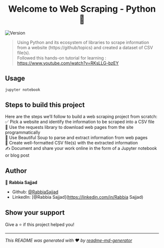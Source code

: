 <h1 align="center">Welcome to Web Scraping - Python 👋</h1>
<p>
  <img alt="Version" src="https://img.shields.io/badge/version-Python 3.10.10-blue.svg?cacheSeconds=2592000" />
</p>

> Using Python and its ecosystem of libraries to scrape information from a website (https://github/topics) and created a dataset of CSV file(s).<br>
> Followed this hands-on tutorial for learning : https://www.youtube.com/watch?v=RKsLLG-bzEY

## Usage

```sh
jupyter notebook
```
## Steps to build this project

Here are the steps we’ll follow to build a web scraping project from scratch:<br>
✅ Pick a website and identify the information to be scraped into a CSV file<br>
💾 Use the requests library to download web pages from the site programmatically<br>
💬 Use Beautiful Soup to parse and extract information from web pages<br>
📝 Create well-formatted CSV file(s) with the extracted information<br>
✍ Document and share your work online in the form of a Jupyter notebook or blog post

## Author

👤 **Rabbia Sajjad**

* Github: [@RabbiaSajjad](https://github.com/RabbiaSajjad)
* LinkedIn: [@Rabbia Sajjad](https://linkedin.com/in/Rabbia Sajjad)

## Show your support

Give a ⭐️ if this project helped you!

***
_This README was generated with ❤️ by [readme-md-generator](https://github.com/kefranabg/readme-md-generator)_

